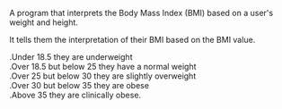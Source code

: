 A program that interprets the Body Mass Index (BMI) based on a user's weight and height.

It tells them the interpretation of their BMI based on the BMI value.

.Under 18.5 they are underweight\
.Over 18.5 but below 25 they have a normal weight\
.Over 25 but below 30 they are slightly overweight\
.Over 30 but below 35 they are obese\
.Above 35 they are clinically obese.